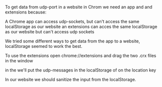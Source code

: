 To get data from udp-port in a website in Chrom we need an app and and extensions because:

 A Chrome app can access udp-sockets, but can't access the same localStorage as our website
 an extensions can acces the same localStorage as our website but can't access udp sockets

 We tried some different ways to get data from the app to a website, localStorage seemed to work the best.

 To use the extensions open chrome://extensions and drag the two .crx files in the window

 in the we'll put the udp-messages in the localStorage of on the location key

 In our website we should sanitize the input from the localStorage.
